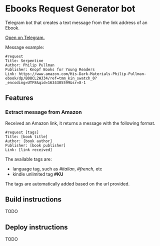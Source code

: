 # Ebooks Request Generator bot
Telegram bot that creates a text message from the link address of an Ebook.

[Open on Telegram.](http://t.me/ebooks_request_generator_bot)

Message example:
```
#request
Title: Serpentine
Author: Philip Pullman
Publisher: Knopf Books for Young Readers
Link: https://www.amazon.com/His-Dark-Materials-Philip-Pullman-ebook/dp/B08CL2WJ34/ref=tmm_kin_swatch_0?_encoding=UTF8&qid=1634305599&sr=8-1
```

## Features

### Extract message from Amazon

Received an Amazon link, it returns a message with the following format.
```
#request [tags]
Title: [book title]
Author: [book author]
Publisher: [book publisher]
Link: [link received]
```

The available tags are:
* language tag, such as *#italian*, *#french*, etc
* kindle unlimited tag **#KU**

The tags are automatically added based on the url provided.

## Build instructions

TODO

## Deploy instructions

TODO
